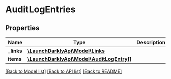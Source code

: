 # AuditLogEntries

## Properties
Name | Type | Description | Notes
------------ | ------------- | ------------- | -------------
**_links** | [**\LaunchDarklyApi\Model\Links**](Links.md) |  | [optional] 
**items** | [**\LaunchDarklyApi\Model\AuditLogEntry[]**](AuditLogEntry.md) |  | [optional] 

[[Back to Model list]](../README.md#documentation-for-models) [[Back to API list]](../README.md#documentation-for-api-endpoints) [[Back to README]](../README.md)


